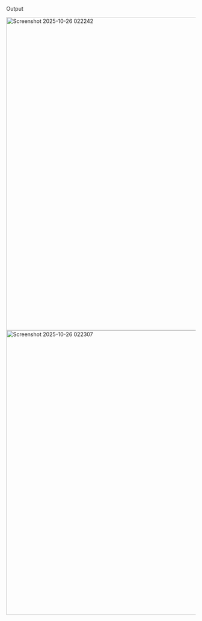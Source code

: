 Output 

<img width="1744" height="832" alt="Screenshot 2025-10-26 022242" src="https://github.com/user-attachments/assets/ee871636-ce59-4a44-ab75-28be74a36412" />

<img width="1734" height="756" alt="Screenshot 2025-10-26 022307" src="https://github.com/user-attachments/assets/fb96beb0-ad6c-424a-9488-5ef5759a5000" />

